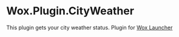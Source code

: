 # Wox.Plugin.CityWeather

This plugin gets your city weather status. Plugin for [Wox Launcher](https://github.com/Wox-launcher/Wox)
